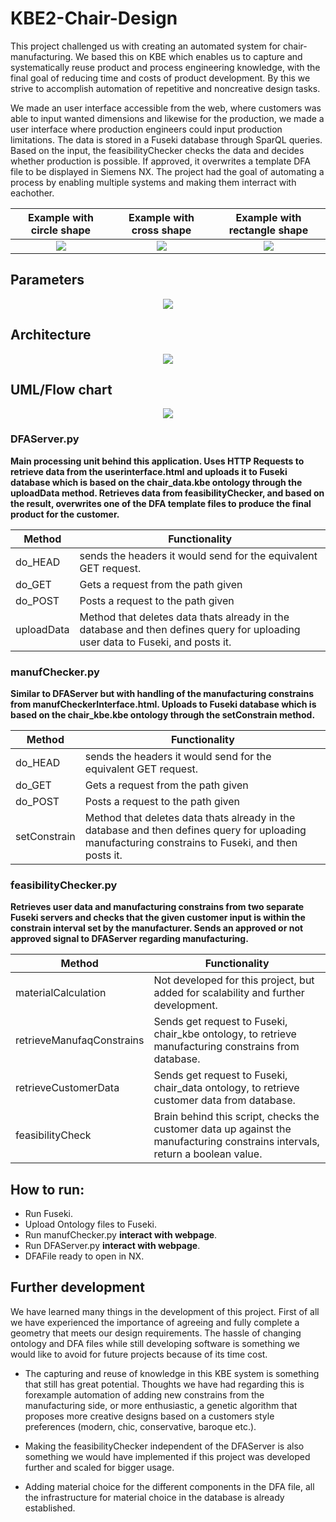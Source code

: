 # KBE2-Chair-Design
This project challenged us with creating an automated system for chair-manufacturing. We based this on KBE which enables us to capture and systematically reuse product and process
engineering knowledge, with the final goal of reducing time and costs of product development. By this we strive to accomplish automation of repetitive and noncreative design tasks.

We made an user interface accessible from the web, where customers was able to input wanted dimensions and likewise for the production, we made a user interface where production engineers could input production limitations. The data is stored in a Fuseki database through SparQL queries. Based on the input, the feasibilityChecker checks the data and decides whether production is possible. If approved, it overwrites a template DFA file to be displayed in Siemens NX. The project had the goal of automating a process by enabling multiple systems and making them interract with eachother.

   Example with circle shape  |  Example with cross shape   |  Example with rectangle shape    
:----------------------------:|:----------------------------:|:----------------------------:
![](https://user-images.githubusercontent.com/77832956/109148115-19e8f880-7766-11eb-8281-2f0703df2a68.png)  |  ![](https://user-images.githubusercontent.com/77832956/109148159-2705e780-7766-11eb-8c0c-71c2c576eb49.png)   |   ![](https://user-images.githubusercontent.com/77832956/107939730-6d4d9080-6f87-11eb-8647-1d85c32ee681.png)

<h2>Parameters</h2>
<p align="center">
<img src="https://user-images.githubusercontent.com/77833086/109288928-c9d16b00-7825-11eb-9d3f-98aea6ac0608.png">
</p>

<h2>Architecture</h2>
<p align="center">
<img src="https://user-images.githubusercontent.com/77832956/109137207-3b8fb300-7759-11eb-8047-7cb75d5b3a0a.png">
</p>

<h2>UML/Flow chart</h2>
<p align="center">
<img src="https://user-images.githubusercontent.com/77833086/109287490-ea002a80-7823-11eb-9812-4de6934e5a47.png">
</p>

<h3>DFAServer.py</h3>

**Main processing unit behind this application. Uses HTTP Requests to retrieve data from the userinterface.html and uploads it to Fuseki database which is based
on the chair_data.kbe ontology through the uploadData method. Retrieves data from feasibilityChecker, and based on the result, overwrites one of the DFA template files to produce the final product for the customer.**

| Method | Functionality |
| --- | --- |
| do_HEAD | sends the headers it would send for the equivalent GET request. |
| do_GET | Gets a request from the path given |
| do_POST | Posts a request to the path given |
| uploadData | Method that deletes data thats already in the database and then defines query for uploading user data to Fuseki, and posts it. |

<h3>manufChecker.py</h3>

**Similar to DFAServer but with handling of the manufacturing constrains from manufCheckerInterface.html. Uploads to Fuseki database which is based on the chair_kbe.kbe
ontology through the setConstrain method.**

| Method | Functionality |
| --- | --- |
| do_HEAD | sends the headers it would send for the equivalent GET request. |
| do_GET | Gets a request from the path given |
| do_POST | Posts a request to the path given |
| setConstrain | Method that deletes data thats already in the database and then defines query for uploading manufacturing constrains to Fuseki, and then posts it. |

<h3>feasibilityChecker.py</h3>

**Retrieves user data and manufacturing constrains from two separate Fuseki servers and checks that the given customer input is within the constrain interval set by the
manufacturer. Sends an approved or not approved signal to DFAServer regarding manufacturing.**

| Method | Functionality |
| --- | --- |
| materialCalculation | Not developed for this project, but added for scalability and further development. |
| retrieveManufaqConstrains | Sends get request to Fuseki, chair_kbe ontology, to retrieve manufacturing constrains from database. |
| retrieveCustomerData | Sends get request to Fuseki, chair_data ontology, to retrieve customer data from database. |
| feasibilityCheck | Brain behind this script, checks the customer data up against the manufacturing constrains intervals, return a boolean value. |

<h2>How to run:</h2>

+ Run Fuseki.
+ Upload Ontology files to Fuseki.
+ Run manufChecker.py **interact with webpage**.
+ Run DFAServer.py **interact with webpage**.
+ DFAFile ready to open in NX.

<h2>Further development</h2>

We have learned many things in the development of this project. First of all we have experienced the importance of agreeing and fully complete a geometry that meets our
design requirements. The hassle of changing ontology and DFA files while still developing software is something we would like to avoid for future projects because of its time cost.

+ The capturing and reuse of knowledge in this KBE system is something that still has great potential. Thoughts we have had regarding this is forexample automation of adding new constrains from the manufacturing side, or more enthusiastic, a genetic algorithm that proposes more creative designs based on a customers style preferences (modern, chic, conservative, baroque etc.).

+ Making the feasibilityChecker independent of the DFAServer is also something we would have implemented if this project was developed further 
and scaled for bigger usage.

+ Adding material choice for the different components in the DFA file, all the infrastructure for material choice in the database is already established.
